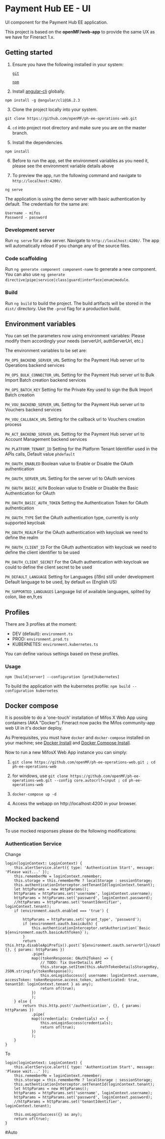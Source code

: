 # Payment Hub EE - UI

UI component for the Payment Hub EE application.

This project is based on the **openMF/web-app** to provide the same UX as we have for Fineract 1.x.


## Getting started

1. Ensure you have the following installed in your system:

    [`git`](https://git-scm.com/downloads)

    [`npm`](https://nodejs.org/en/download/)

2. Install [angular-cli](https://github.com/angular/angular-cli) globally.
```
npm install -g @angular/cli@16.2.3
```

3. Clone the project locally into your system.
```
git clone https://github.com/openMF/ph-ee-operations-web.git
```

4. `cd` into project root directory and make sure you are on the master branch.

5. Install the dependencies.
```
npm install
```

6. Before to run the app, set the environment variables as you need it, please see the environment variable details above

7. To preview the app, run the following command and navigate to `http://localhost:4200/`.
```
ng serve
```

The application is using the demo server with basic authentication by default. The credentials for the same are:
 
    Username - mifos
    Password - password


### Development server

Run `ng serve` for a dev server. Navigate to `http://localhost:4200/`. The app will automatically reload if you change any of the source files.

### Code scaffolding

Run `ng generate component component-name` to generate a new component. You can also use
`ng generate directive|pipe|service|class|guard|interface|enum|module`.

### Build

Run `ng build` to build the project. The build artifacts will be stored in the `dist/` directory. Use the `-prod` flag for a production build.


## Environment variables

You can set the parameters now using environment variables:
Please modify them accordingly your needs (serverUrl, authServerUrl, etc.)

The environment variables to be set are:


`PH_OPS_BACKEND_SERVER_URL`
Setting for the Payment Hub server url to Operations backend services

`PH_OPS_BULK_CONNECTOR_URL`
Setting for the Payment Hub server url to Bulk Import Batch creation backend services

`PH_OPS_BATCH_KEY`
Setting for the Private Key used to sign the Bulk Import Batch creation

`PH_VOU_BACKEND_SERVER_URL`
Setting for the Payment Hub server url to Vouchers backend services

`PH_VOU_CALLBACK_URL`
Setting for the callback url to Vouchers creation process

`PH_ACT_BACKEND_SERVER_URL`
Setting for the Payment Hub server url to Account Management backend services

`PH_PLATFORM_TENANT_ID`
Setting for the Platform Tenant Identifier used in the APIs calls, Default value `phdefault`

`PH_OAUTH_ENABLED`
Boolean value to Enable or Disable the OAuth authentication

`PH_OAUTH_SERVER_URL`
Setting for the server url to OAuth services

`PH_OAUTH_BASIC_AUTH`
Boolean value to Enable or Disable the Basic Authentication for OAuth

`PH_OAUTH_BASIC_AUTH_TOKEN`
Setting the Authentication Token for OAuth authentication

`PH_OAUTH_TYPE`
Set the OAuth authentication type, currently is only supported keycloak

`PH_OAUTH_REALM`
For the OAuth authentication with keycloak we need to define the realm

`PH_OAUTH_CLIENT_ID`
For the OAuth authentication with keycloak we need to define the client identifier to be used

`PH_OAUTH_CLIENT_SECRET`
For the OAuth authentication with keycloak we could to define the client secret to be used

`PH_DEFAULT_LANGUAGE`
Setting for Languages (i18n) still under development
Default language to be used, by default `en` (English US)

`PH_SUPPORTED_LANGUAGES`
Language list of available languages, splited by colon, like en,fr,es

## Profiles

There are 3 profiles at the moment:
- DEV (default): `environment.ts` 
- PROD: `environment.prod.ts`
- KUBERNETES: `environment.kubernetes.ts`

You can define various settings based on these profiles.

### Usage

`npm [build|server] --configuration [prod|kubernetes]`

To build the application with the kubernetes profile: `npm build --configuration kubernetes`

## Docker compose
It is possible to do a 'one-touch' installation of Mifos X Web App using containers (AKA "Docker").
Fineract now packs the Mifos community-app web UI in it's docker deploy.

As Prerequisites, you must have `docker` and `docker-compose` installed on your machine; see
[Docker Install](https://docs.docker.com/install/) and
[Docker Compose Install](https://docs.docker.com/compose/install/).

Now to run a new MifosX Web App instance you can simply:

1. `git clone https://github.com/openMF/ph-ee-operations-web.git ; cd ph-ee-operations-web`

1. for windows, use `git clone https://github.com/openMF/ph-ee-operations-web.git --config core.autocrlf=input ; cd ph-ee-operations-web`

2. `docker-compose up -d`

3. Access the webapp on http://localhost:4200 in your browser.

## Mocked backend

To use mocked responses please do the following modifications:


### Authentication Service

Change

    login(loginContext: LoginContext) {
        this.alertService.alert({ type: 'Authentication Start', message: 'Please wait...' });
        this.rememberMe = loginContext.remember;
        this.storage = this.rememberMe ? localStorage : sessionStorage;
        this.authenticationInterceptor.setTenantId(loginContext.tenant);
        let httpParams = new HttpParams();
        httpParams = httpParams.set('username', loginContext.username);
        httpParams = httpParams.set('password', loginContext.password);
        //httpParams = httpParams.set('tenantIdentifier', loginContext.tenant);
        if (environment.oauth.enabled === 'true') {

            httpParams = httpParams.set('grant_type', 'password');
            if (environment.oauth.basicAuth) {
                this.authenticationInterceptor.setAuthorization(`Basic ${environment.oauth.basicAuthToken}`);
            }
            return this.http.disableApiPrefix().post(`${environment.oauth.serverUrl}/oauth/token`, {}, { params: httpParams })
                .pipe(
                map((tokenResponse: OAuth2Token) => {
                    // TODO: fix UserDetails API
                    this.storage.setItem(this.oAuthTokenDetailsStorageKey, JSON.stringify(tokenResponse));
                    this.onLoginSuccess({ username: loginContext.username, accessToken: tokenResponse.access_token, authenticated: true, tenantId: loginContext.tenant } as any);
                    return of(true);
                })
                );
        } else {
            return this.http.post('/authentication', {}, { params: httpParams })
                .pipe(
                map((credentials: Credentials) => {
                    this.onLoginSuccess(credentials);
                    return of(true);
                })
                );
        }
    }

To

   
    login(loginContext: LoginContext) {
        this.alertService.alert({ type: 'Authentication Start', message: 'Please wait...' });
        this.rememberMe = loginContext.remember;
        this.storage = this.rememberMe ? localStorage : sessionStorage;
        this.authenticationInterceptor.setTenantId(loginContext.tenant);
        let httpParams = new HttpParams();
        httpParams = httpParams.set('username', loginContext.username);
        httpParams = httpParams.set('password', loginContext.password);
        //httpParams = httpParams.set('tenantIdentifier', loginContext.tenant);
       
        this.onLoginSuccess({} as any);
        return of(true);
    }

#Auto
